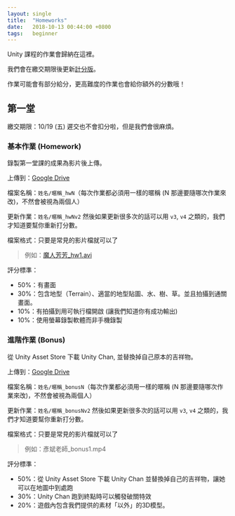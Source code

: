 ```yaml
---
layout: single
title:  "Homeworks"
date:   2018-10-13 00:44:00 +0800
tags:   beginner
---
```


Unity 課程的作業會歸納在這裡。

我們會在繳交期限後更新[計分版]({{site.baseurl}}/scoreboard/)。

作業可能會有部分給分，更高難度的作業也會給你額外的分數哦！

## 第一堂

繳交期限：10/19 (五) 遲交也不會扣分啦，但是我們會很麻煩。

### 基本作業 (Homework)

錄製第一堂課的成果為影片後上傳。

上傳到：[Google Drive](https://drive.google.com/open?id=15QL-GawX-mqMWn88cn298_3mWK4XbbDO)

檔案名稱：`姓名/暱稱_hwN`（每次作業都必須用一樣的暱稱 (N 那邊要隨哪次作業來改)，不然會被視為兩個人）

更新作業：`姓名/暱稱_hwNv2` 然後如果更新很多次的話可以用 `v3`, `v4` 之類的，我們才知道要幫你重新打分數。

檔案格式：只要是常見的影片檔就可以了

> 例如：[魔人芳芳_hw1.avi](https://hackmd.io/JX_CQpWZRQKiJMiG7-zk2A?both)

評分標準：

- 50%：有畫面
- 30%：包含地型（Terrain）、適當的地型貼圖、水、樹、草。並且拍攝到通關畫面。
- 10%：有拍攝到用可執行檔開啟 (讓我們知道你有成功輸出)
- 10%：使用螢幕錄製軟體而非手機錄製

### 進階作業 (Bonus)

從 Unity Asset Store 下載 Unity Chan, 並替換掉自己原本的吉祥物。

上傳到：[Google Drive](https://drive.google.com/open?id=15QL-GawX-mqMWn88cn298_3mWK4XbbDO)

檔案名稱：`姓名/暱稱_bonusN`（每次作業都必須用一樣的暱稱 (N 那邊要隨哪次作業來改)，不然會被視為兩個人）

更新作業：`姓名/暱稱_bonusNv2` 然後如果更新很多次的話可以用 `v3`, `v4` 之類的，我們才知道要幫你重新打分數。

檔案格式：只要是常見的影片檔就可以了

> 例如：彥斌老師_bonus1.mp4

評分標準：

- 50%：從 Unity Asset Store 下載 Unity Chan 並替換掉自己的吉祥物，讓她可以在地圖中到處跑
- 30%：Unity Chan 跑到終點時可以觸發破關特效
- 20%：遊戲內包含我們提供的素材「以外」的3D模型。
